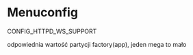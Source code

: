# Menuconfig
CONFIG_HTTPD_WS_SUPPORT


odpowiednia wartość partycji factory(app), jeden mega to mało